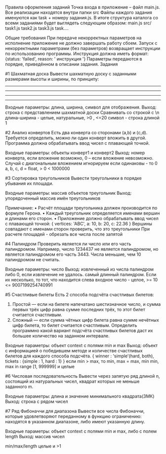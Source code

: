 Правила оформления заданий
Точка входа в приложение – файл main.js.
Все реализации находятся внутри папки src
Файлы каждого задания именуются как task + номеру задания.js. В итоге структура каталога со всеми заданиями будет выглядеть следующим образом:
main.js
src/
task1.js
task2.js
task3.js
task….

Общие требования
При передаче некорректных параметров на исполнение приложение не должно завершать работу сбоем.
Запуск с некорректными параметрами (без параметров) возвращает инструкции по использованию программы. Инструкция должна иметь формат:
{status: 'failed', reason: ' инструкция '}
Параметры передаются в порядке, приведённом в описании задания.
Задания

#1 Шахматная доска
Вывести шахматную доску с заданными размерами высоты и ширины, по принципу:

---

---

---

---

Входные параметры: длина, ширина, символ для отображения.
Выход: строка с представлением шахматной доски
Сравнивать со строкой с \n
длина-ширина - целые, натуральные, >0 , <=20
символ - строка длиной 1

#2 Анализ конвертов
Есть два конверта со сторонами (a,b) и (c,d). Требуется определить, можно ли один конверт вложить в другой. Программа должна обрабатывать ввод чисел с плавающей точкой.

Входные параметры: объекты конверт1 и конверт2
Выход: номер конверта, если вложение возможно, 0 – если вложение невозможно.
Случай с диагональным вложением игнорируем
если одинаковы - то 0
a, b, c, d = float, > 0 < 1000000

#3 Сортировка треугольников
Вывести треугольники в порядке убывания их площади.

Входные параметры: массив объектов треугольник
Выход: упорядоченный массив имён треугольников

Примечание:
• Расчёт площади треугольника должен производится по формуле Герона.
• Каждый треугольник определяется именами вершин и длинами его сторон.
• Приложение должно обрабатывать ввод чисел с плавающей точкой:
{
vertices: 'ABC',
a: 10,
b: 20,
c: 22.36
}
Вершины совпадают с именами сторон
проверить, что это треугольники
При расчете площадей - обрезать все числа после запятой

#4 Палиндром
Проверить является ли число или его часть палиндромом. Например, число 1234437 не является палиндромом, но является палиндромом его часть 3443. Числа меньшие, чем 10 палиндромом не считать.

Входные параметры: число
Выход: извлеченный из числа палиндром либо 0, если извлечение не удалось.
самый длинный палиндром. Если их несколько, то тот, что находится слева
входное число - целое, >= 10 <= 9007199254740991

#5 Счастливые билеты
Есть 2 способа подсчёта счастливых билетов:

1. Простой — если на билете напечатано шестизначное число, и сумма первых трёх цифр равна сумме последних трёх, то этот билет считается счастливым.
2. Сложный — если сумма чётных цифр билета равна сумме нечётных цифр билета, то билет считается счастливым.
   Определить программно какой вариант подсчёта счастливых билетов даст их большее количество на заданном интервале.

Входные параметры: объект context с полями min и max
Выход: объект с информацией о победившем методе и количестве счастливых билетов для каждого способа подсчёта.
{
winner : 'simple'(hard, both),
tickets : {simple : 1, hard : 1}
}
если min > max, то min, max = max, min
min, max in range [1, 999999] и целые

#6 Числовая последовательность
Вывести через запятую ряд длиной n, состоящий из натуральных чисел, квадрат которых не меньше заданного m.

Входные параметры: длина и значение минимального квадрата(ЗМК)
Выход: строка с рядом чисел

#7 Ряд Фибоначчи для диапазона
Вывести все числа Фибоначчи, которые удовлетворяют переданному в функцию ограничению: находятся в указанном диапазоне, либо имеют указанную длину.

Входные параметры: объект context с полями min и max, либо с полем length
Выход: массив чисел

min/max/length целые и >1
